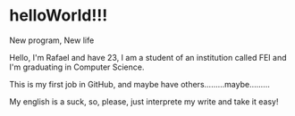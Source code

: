 # helloWorld!!!
New program, New life

Hello, I'm Rafael and have 23, I am a student of an institution called FEI and I'm graduating in Computer Science.

This is my first job in GitHub, and maybe have others.........maybe.........

My english is a suck, so, please, just interprete my write and take it easy!
